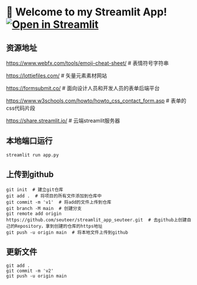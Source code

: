 # 🎉 Welcome to my Streamlit App! [![Open in Streamlit][share_badge]][share_link]

[share_badge]: https://static.streamlit.io/badges/streamlit_badge_black_white.svg
[share_link]: https://share.streamlit.io/seuteer/streamlit_app_seuteer/main/app.py

## 资源地址
https://www.webfx.com/tools/emoji-cheat-sheet/  # 表情符号字符串

https://lottiefiles.com/  # 矢量元素素材网站

https://formsubmit.co/  # 面向设计人员和开发人员的表单后端平台

https://www.w3schools.com/howto/howto_css_contact_form.asp  # 表单的css代码片段

https://share.streamlit.io/  # 云端streamlit服务器

## 本地端口运行

```shell
streamlit run app.py
```

## 上传到github

```shell
git init  # 建立git仓库
git add .  # 将项目的所有文件添加到仓库中
git commit -m 'v1'  # 将add的文件上传到仓库
git branch -M main  # 创建分支
git remote add origin https://github.com/seuteer/streamlit_app_seuteer.git  # 去github上创建自己的Repository，拿到创建的仓库的https地址
git push -u origin main  # 将本地文件上传到github
```

## 更新文件

```shell
git add .
git commit -m 'v2'
git push -u origin main
```

